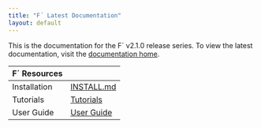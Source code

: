 ```yaml
---
title: "F´ Latest Documentation"
layout: default
---
```


This is the documentation for the F´ v2.1.0 release series. To view the latest documentation, visit the [documentation home](..).

| F´ Resources | |
|---|---|
| Installation | [INSTALL.md](./INSTALL.md) |
| Tutorials | [Tutorials](./Tutorials/README.md) |
| User Guide | [User Guide](./UsersGuide/guide.md) |
